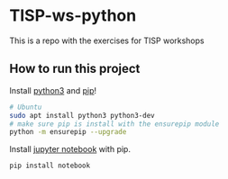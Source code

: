 # TISP-ws-python

This is a repo with the exercises for TISP workshops

## How to run this project

Install [python3](https://www.python.org/) and [pip](https://pip.pypa.io/en/stable/getting-started/)!

```bash
# Ubuntu
sudo apt install python3 python3-dev
# make sure pip is install with the ensurepip module
python -m ensurepip --upgrade
```

Install [jupyter notebook](https://jupyter.org/) with pip.

```bash
pip install notebook
```
